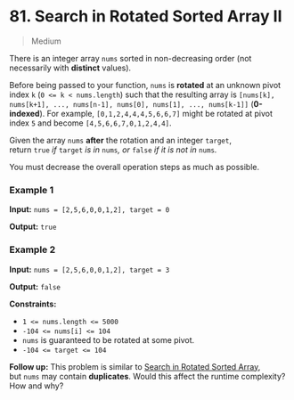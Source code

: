 # 81. Search in Rotated Sorted Array II

> Medium


There is an integer array `nums` sorted in non-decreasing order (not necessarily with **distinct** values).

Before being passed to your function, `nums` is **rotated** at an unknown pivot index `k` (`0 <= k < nums.length`) such that the resulting array is `[nums[k], nums[k+1], ..., nums[n-1], nums[0], nums[1], ..., nums[k-1]]` (**0-indexed**). For example, `[0,1,2,4,4,4,5,6,6,7]` might be rotated at pivot index `5` and become `[4,5,6,6,7,0,1,2,4,4]`.

Given the array `nums` **after** the rotation and an integer `target`, return `true` _if_ `target` _is in_ `nums`_, or_ `false` _if it is not in_ `nums`_._

You must decrease the overall operation steps as much as possible.

### Example 1

**Input:** `nums = [2,5,6,0,0,1,2], target = 0`

**Output:** `true`

### Example 2

**Input:** `nums = [2,5,6,0,0,1,2], target = 3`

**Output:** `false`


**Constraints:**

-   `1 <= nums.length <= 5000`
-   `-104 <= nums[i] <= 104`
-   `nums` is guaranteed to be rotated at some pivot.
-   `-104 <= target <= 104`

**Follow up:** This problem is similar to [Search in Rotated Sorted Array](https://leetcode.com/problems/search-in-rotated-sorted-array/description/), but `nums` may contain **duplicates**. Would this affect the runtime complexity? How and why?
